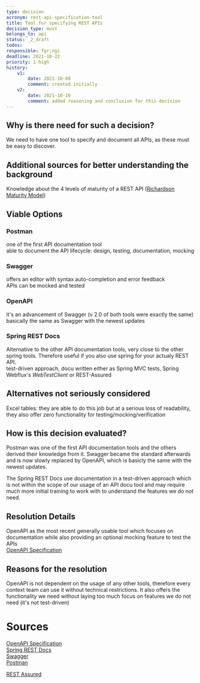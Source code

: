```yaml
---
type: decision
acronym: rest-api-specification-tool
title: Tool for specifying REST APIs
decision_type: must
belongs_to: api
status: _2_draft
todos:
responsible: fgr;ngi
deadline: 2021-10-22
priority: 1-high
history:
    v1:
        date: 2021-10-08
        comment: created initially
    v2:
        date: 2021-10-16
        comment: added reasoning and conclusion for this decision
---
```


## Why is there need for such a decision?

We need to have one tool to specify and document all APIs, as these must be easy to discover. 

## Additional sources for better understanding the background

Knowledge about the 4 levels of maturity of a REST API ([Richardson Maturity Model](https://developers.redhat.com/blog/2017/09/13/know-how-restful-your-api-is-an-overview-of-the-richardson-maturity-model))

## Viable Options

### Postman
one of the first API documentation tool  
able to document the API lifecycle: design, testing, documentation, mocking

### Swagger
offers an editor with syntax auto-completion and error feedback  
APIs can be mocked and tested

### OpenAPI
it's an advancement of Swagger (v 2.0 of both tools were exactly the same)  
basically the same as Swagger with the newest updates

### Spring REST Docs
Alternative to the other API documentation tools, very close to the other spring tools. Therefore useful if you also use spring for your actualy REST API.  
test-driven approach, docu written either as Spring MVC tests, Spring Webflux's _WebTestClient_ or REST-Assured

## Alternatives not seriously considered

Excel tables: they are able to do this job but at a serious loss of readability, they also offer zero functionality for testing/mocking/verification

## How is this decision evaluated?

Postman was one of the first API documentation tools and the others derived their knowledge from it. Swagger became the standard afterwards and is now slowly replaced by OpenAPI, which is basicly the same with the newest updates.  

The Spring REST Docs use documentation in a test-driven approach which is not within the scope of our usage of an API docu tool and may require much more initial training to work with to understand the features we do not need.
 
## Resolution Details

OpenAPI as the most recent generally usable tool which focuses on documentation while also providing an optional mocking feature to test the APIs  
[OpenAPI Specification](https://github.com/OAI/OpenAPI-Specification)

## Reasons for the resolution

OpenAPI is not dependent on the usage of any other tools, therefore every context team can use it without technical restrictions. It also offers the functionality we need without laying too much focus on features we do not need (it's not test-driven)

# Sources

[OpenAPI Specification](https://github.com/OAI/OpenAPI-Specification)  
[Spring REST Docs](https://spring.io/projects/spring-restdocs#overview)  
[Swagger](https://swagger.io/tools/swaggerhub/features/)  
[Postman](https://www.postman.com/)  
  
[REST Assured](https://www.guru99.com/rest-assured.html)

